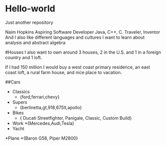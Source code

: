 # Hello-world
Just another repository

Naim Hopkins
Aspiring Software Developer
Java, C++, C.
Traveler, Inventor
And I also like different languages and cultures
I want to learn about analysis and abstract algebra

#Houses
I also want to own around 3 houses, 
2 in the U.S. and 1 in a foreign country and 1 loft.

If I had 150 million I would buy a west coast primary residence, 
an east coast loft, a rural farm house, and nice place to vacation.

##Cars
* Classics
	* {ford,ferrari,chevy}
* Supers
	* {berlinetta,gt,918,675lt,apollo}
* Bikes
	* { Ducati Streetfighter, Panigale, Classic, Custom Build}
* Work
	*{Mercedes,Audi,Tesla}
* Yacht

*Plane
	*{Baron G58, Piper M2800}